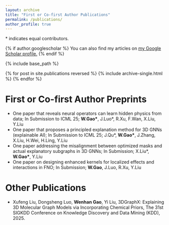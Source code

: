 ```yaml
---
layout: archive
title: "First or Co-first Author Publications"
permalink: /publications/
author_profile: true
---
```

\* indicates equal contributors.

{% if author.googlescholar %}
  You can also find my articles on <u><a href="{{author.googlescholar}}">my Google Scholar profile</a>.</u>
{% endif %}

{% include base_path %}

{% for post in site.publications reversed %}
  {% include archive-single.html %}
{% endfor %}

# First or Co-first Author Preprints
* One paper that reveals neural operators can learn hidden physics from data; In Submission to ICML 25; **W.Gao\***, J.Luo\*, R.Xu, F.Wan, X.Liu, Y.Liu
* One paper that proposes a principled explanation method for 3D GNNs (explainable AI); In Submission to ICML 25; J.Qu\*, **W.Gao\***, J.Zhang, X.Liu, H.Wei, H.Ling, Y.Liu
* One paper addressing the misalignment between optimized masks and actual explanatory subgraphs in 3D GNNs; In Submission; X.Liu\*, **W.Gao\***, Y.Liu
* One paper on designing enhanced kernels for localized effects and interactions in FNO; In Submission; **W.Gao**, J.Luo, R.Xu, Y.Liu

# Other Publications
- Xufeng Liu, Dongsheng Luo, **Wenhan Gao**, Yi Liu, 3DGraphX: Explaining 3D Molecular Graph Models via Incorporating Chemical Priors, The 31st SIGKDD Conference on Knowledge Discovery and Data Mining (KDD), 2025.
